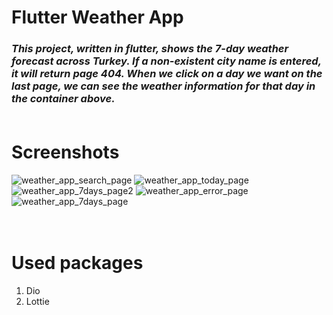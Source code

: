 # **Flutter Weather App**<br/>

### *This project, written in flutter, shows the 7-day weather forecast across Turkey. If a non-existent city name is entered, it will return page 404. When we click on a day we want on the last page, we can see the weather information for that day in the container above.*<br/><br/>


# **Screenshots**<br/>
![weather_app_search_page](https://github.com/user-attachments/assets/1d7091b4-2a3d-4c94-b1d0-b5b6d74c3153)
![weather_app_today_page](https://github.com/user-attachments/assets/a961b608-666e-49f2-b8ce-40a084ed1b80)
![weather_app_7days_page2](https://github.com/user-attachments/assets/79f12204-c27c-4eec-a733-3867bea067c0)
![weather_app_error_page](https://github.com/user-attachments/assets/511ad591-77a2-492f-b8eb-813372c7689f)<br/>
![weather_app_7days_page](https://github.com/user-attachments/assets/52745596-af52-4362-ab8d-4fb0951b112f)<br/><br/><br/>

# **Used packages**
<ol>
  <li>Dio</li>
  <li>Lottie</li>
<ol>


